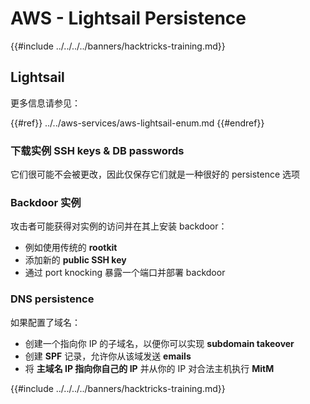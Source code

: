 # AWS - Lightsail Persistence

{{#include ../../../../banners/hacktricks-training.md}}

## Lightsail

更多信息请参见：

{{#ref}}
../../aws-services/aws-lightsail-enum.md
{{#endref}}

### 下载实例 SSH keys & DB passwords

它们很可能不会被更改，因此仅保存它们就是一种很好的 persistence 选项

### Backdoor 实例

攻击者可能获得对实例的访问并在其上安装 backdoor：

- 例如使用传统的 **rootkit**
- 添加新的 **public SSH key**
- 通过 port knocking 暴露一个端口并部署 backdoor

### DNS persistence

如果配置了域名：

- 创建一个指向你 IP 的子域名，以便你可以实现 **subdomain takeover**
- 创建 **SPF** 记录，允许你从该域发送 **emails**
- 将 **主域名 IP 指向你自己的 IP** 并从你的 IP 对合法主机执行 **MitM**

{{#include ../../../../banners/hacktricks-training.md}}
